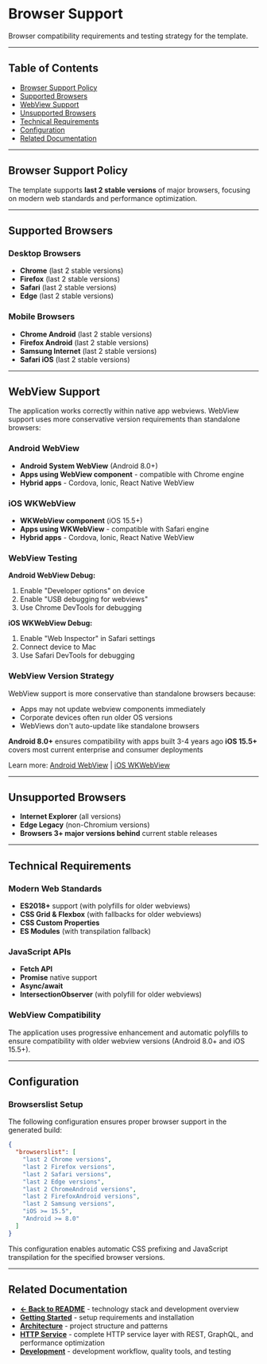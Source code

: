 # Browser Support

Browser compatibility requirements and testing strategy for the template.

---

## Table of Contents

- [Browser Support Policy](#browser-support-policy)
- [Supported Browsers](#supported-browsers)
- [WebView Support](#webview-support)
- [Unsupported Browsers](#unsupported-browsers)
- [Technical Requirements](#technical-requirements)
- [Configuration](#configuration)
- [Related Documentation](#related-documentation)

---

## Browser Support Policy

The template supports **last 2 stable versions** of major browsers, focusing on modern web standards and performance optimization.

---

## Supported Browsers

### Desktop Browsers

- **Chrome** (last 2 stable versions)
- **Firefox** (last 2 stable versions)
- **Safari** (last 2 stable versions)
- **Edge** (last 2 stable versions)

### Mobile Browsers

- **Chrome Android** (last 2 stable versions)
- **Firefox Android** (last 2 stable versions)
- **Samsung Internet** (last 2 stable versions)
- **Safari iOS** (last 2 stable versions)

---

## WebView Support

The application works correctly within native app webviews. WebView support uses more conservative version requirements than standalone browsers:

### Android WebView

- **Android System WebView** (Android 8.0+)
- **Apps using WebView component** - compatible with Chrome engine
- **Hybrid apps** - Cordova, Ionic, React Native WebView

### iOS WKWebView

- **WKWebView component** (iOS 15.5+)
- **Apps using WKWebView** - compatible with Safari engine
- **Hybrid apps** - Cordova, Ionic, React Native WebView

### WebView Testing

**Android WebView Debug:**

1. Enable "Developer options" on device
2. Enable "USB debugging for webviews"
3. Use Chrome DevTools for debugging

**iOS WKWebView Debug:**

1. Enable "Web Inspector" in Safari settings
2. Connect device to Mac
3. Use Safari DevTools for debugging

### WebView Version Strategy

WebView support is more conservative than standalone browsers because:

- Apps may not update webview components immediately
- Corporate devices often run older OS versions
- WebViews don't auto-update like standalone browsers

**Android 8.0+** ensures compatibility with apps built 3-4 years ago
**iOS 15.5+** covers most current enterprise and consumer deployments

Learn more: [Android WebView](https://developer.android.com/guide/webapps/webview) | [iOS WKWebView](https://developer.apple.com/documentation/webkit/wkwebview)

---

## Unsupported Browsers

- **Internet Explorer** (all versions)
- **Edge Legacy** (non-Chromium versions)
- **Browsers 3+ major versions behind** current stable releases

---

## Technical Requirements

### Modern Web Standards

- **ES2018+** support (with polyfills for older webviews)
- **CSS Grid & Flexbox** (with fallbacks for older webviews)
- **CSS Custom Properties**
- **ES Modules** (with transpilation fallback)

### JavaScript APIs

- **Fetch API**
- **Promise** native support
- **Async/await**
- **IntersectionObserver** (with polyfill for older webviews)

### WebView Compatibility

The application uses progressive enhancement and automatic polyfills to ensure compatibility with older webview versions (Android 8.0+ and iOS 15.5+).

---

## Configuration

### Browserslist Setup

The following configuration ensures proper browser support in the generated build:

```json
{
  "browserslist": [
    "last 2 Chrome versions",
    "last 2 Firefox versions",
    "last 2 Safari versions",
    "last 2 Edge versions",
    "last 2 ChromeAndroid versions",
    "last 2 FirefoxAndroid versions",
    "last 2 Samsung versions",
    "iOS >= 15.5",
    "Android >= 8.0"
  ]
}
```

This configuration enables automatic CSS prefixing and JavaScript transpilation for the specified browser versions.

---

## Related Documentation

- **[← Back to README](../README.md)** - technology stack and development overview
- **[Getting Started](getting-started.md)** - setup requirements and installation
- **[Architecture](architecture.md)** - project structure and patterns
- **[HTTP Service](service-http.md)** - complete HTTP service layer with REST, GraphQL, and performance optimization
- **[Development](development.md)** - development workflow, quality tools, and testing
